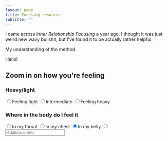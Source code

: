 ```yaml
---
layout: page
title: Focusing resource
subtitle: ""
---
```


I came across *Inner Relationship Focusing* a year ago. I thought it was just weird new wavy bullshit, but I've found it to be actually rather helpful.

My understanding of the method

Hello!

## Zoom in on how you're feeling
### Heavy/light
<div>
<label class="radio-inline"><input type="radio" name="optradio" checked>Feeling light</label> 
<label class="radio-inline"><input type="radio" name="optradio" checked>Intermediate</label>
<label class="radio-inline"><input type="radio" name="optradio">Feeling heavy</label>
</div>

### Where in the body do I feel it
<div>
<label class="radio-inline"><input type="radio" name="optradio" checked>In my throat</label> 
<label class="radio-inline"><input type="radio" name="optradio" checked>In my chest</label>
<label class="radio-inline"><input type="radio" name="optradio" checked>In my belly</label>
<label class="radio-inline"><input type="radio" name="optradio"> <input id="msg" type="text" class="form-control" name="msg" placeholder="Additional Info"> </label>
</div>

